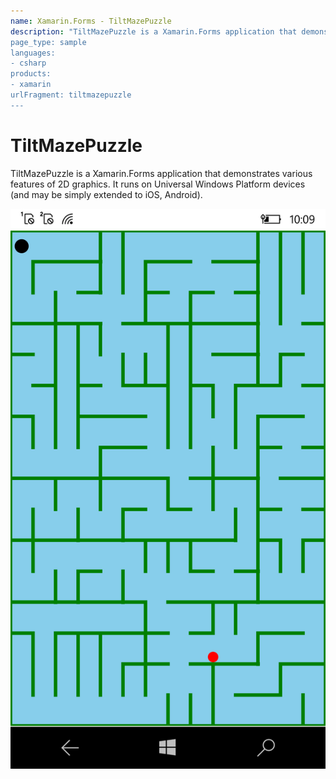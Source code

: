 ```yaml
---
name: Xamarin.Forms - TiltMazePuzzle
description: "TiltMazePuzzle is a Xamarin.Forms application that demonstrates various features of 2D graphics. It runs on Win 10 Mobile, and Win 10 Desktop (because UWP app)
page_type: sample
languages:
- csharp
products:
- xamarin
urlFragment: tiltmazepuzzle
---
```

# TiltMazePuzzle

TiltMazePuzzle is a Xamarin.Forms application that demonstrates various features of 2D graphics. It runs on Universal Windows Platform devices 
(and may be simply extended to iOS, Android).

![TiltMazePuzzle application screenshot](TiltMazePuzzle.png "TiltMazePuzzle application screenshot")


